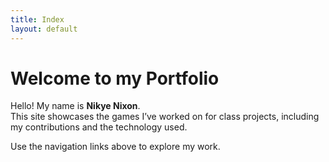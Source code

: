 ```yaml
---
title: Index
layout: default
---
```

# Welcome to my Portfolio
Hello! My name is **Nikye Nixon**.  
This site showcases the games I’ve worked on for class projects, including my contributions and the technology used.

Use the navigation links above to explore my work.
